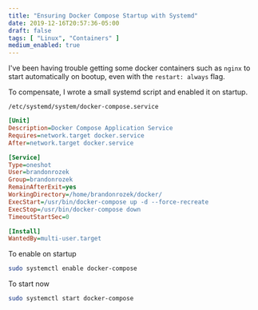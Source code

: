 ```yaml
---
title: "Ensuring Docker Compose Startup with Systemd"
date: 2019-12-16T20:57:36-05:00
draft: false 
tags: [ "Linux", "Containers" ]
medium_enabled: true
---
```


I've been having trouble getting some docker containers such as `nginx` to start automatically on bootup, even with the `restart: always` flag.

To compensate, I wrote a small systemd script and enabled it on startup.

`/etc/systemd/system/docker-compose.service`

```ini
[Unit]
Description=Docker Compose Application Service
Requires=network.target docker.service
After=network.target docker.service

[Service]
Type=oneshot
User=brandonrozek
Group=brandonrozek
RemainAfterExit=yes
WorkingDirectory=/home/brandonrozek/docker/
ExecStart=/usr/bin/docker-compose up -d --force-recreate
ExecStop=/usr/bin/docker-compose down
TimeoutStartSec=0

[Install]
WantedBy=multi-user.target

```

To enable on startup

```bash
sudo systemctl enable docker-compose
```

To start now

```bash
sudo systemctl start docker-compose
```

